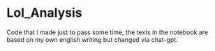 # Lol_Analysis

Code that i made just to pass some time, the texts in the notebook are based on my own english writing but changed via chat-gpt. 

